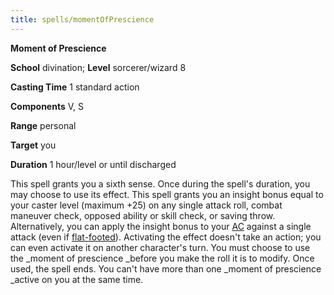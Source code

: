```yaml
---
title: spells/momentOfPrescience
---
```

 **Moment of Prescience**

**School** divination; **Level** sorcerer/wizard 8

**Casting Time** 1 standard action

**Components** V, S

**Range** personal

**Target** you

**Duration** 1 hour/level or until discharged

This spell grants you a sixth sense. Once during the spell's duration, you may choose to use its effect. This spell grants you an insight bonus equal to your caster level (maximum +25) on any single attack roll, combat maneuver check, opposed ability or skill check, or saving throw. Alternatively, you can apply the insight bonus to your [AC](../combat.md#_armor-class) against a single attack (even if [flat-footed](../glossary.md#_flat-footed)). Activating the effect doesn't take an action; you can even activate it on another character's turn. You must choose to use the _moment of prescience _before you make the roll it is to modify. Once used, the spell ends. You can't have more than one _moment of prescience _active on you at the same time.

